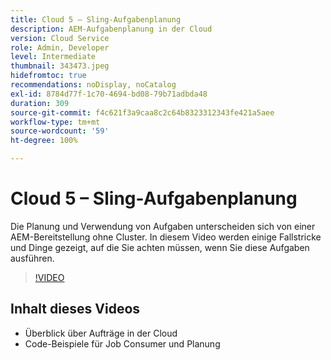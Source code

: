 ```yaml
---
title: Cloud 5 – Sling-Aufgabenplanung
description: AEM-Aufgabenplanung in der Cloud
version: Cloud Service
role: Admin, Developer
level: Intermediate
thumbnail: 343473.jpeg
hidefromtoc: true
recommendations: noDisplay, noCatalog
exl-id: 8784d77f-1c70-4694-bd08-79b71adbda48
duration: 309
source-git-commit: f4c621f3a9caa8c2c64b8323312343fe421a5aee
workflow-type: tm+mt
source-wordcount: '59'
ht-degree: 100%

---
```


# Cloud 5 – Sling-Aufgabenplanung

Die Planung und Verwendung von Aufgaben unterscheiden sich von einer AEM-Bereitstellung ohne Cluster. In diesem Video werden einige Fallstricke und Dinge gezeigt, auf die Sie achten müssen, wenn Sie diese Aufgaben ausführen.

>[!VIDEO](https://video.tv.adobe.com/v/343473?quality=12&learn=on)

## Inhalt dieses Videos

+ Überblick über Aufträge in der Cloud
+ Code-Beispiele für Job Consumer und Planung
